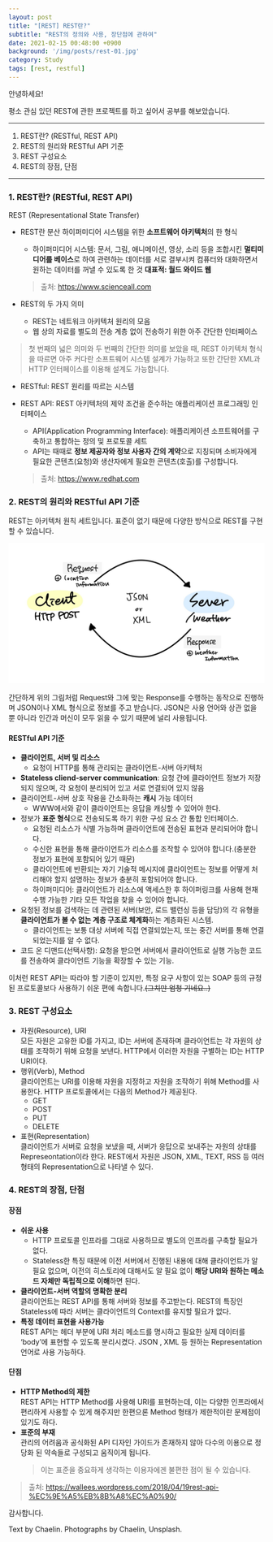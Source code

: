 ```yaml
---
layout: post
title: "[REST] REST란?"
subtitle: "REST의 정의와 사용, 장단점에 관하여"
date: 2021-02-15 00:48:00 +0900
background: '/img/posts/rest-01.jpg'
category: Study
tags: [rest, restful]
---
```

안녕하세요! 

평소 관심 있던 REST에 관한 프로젝트를 하고 싶어서 공부를 해보았습니다.

*****

1. REST란? (RESTful, REST API)
2. REST의 원리와 RESTful API 기준
3. REST 구성요소
4. REST의 장점, 단점

*****

### 1. REST란? (RESTful, REST API)
REST (Representational State Transfer)

* REST란 분산 하이퍼미디어 시스템을 위한 **소프트웨어 아키텍처**의 한 형식
    - 하이퍼미디어 시스템: 문서, 그림, 애니메이션, 영상, 소리 등을 조합시킨 **멀티미디어를 베이스**로 하여 관련하는 데이터를 서로 결부시켜 컴퓨터와 대화하면서 원하는 데이터를 꺼낼 수 있도록 한 것 **대표적: 월드 와이드 웹**
    > 출처: https://www.scienceall.com

* REST의 두 가지 의미
    - REST는 네트워크 아키텍처 원리의 모음
    - 웹 상의 자료를 별도의 전송 계층 없이 전송하기 위한 아주 간단한 인터페이스
> 첫 번째의 넓은 의미와 두 번째의 간단한 의미를 보았을 때, REST 아키텍처 형식을 따르면 아주 커다란 소프트웨어 시스템 설계가 가능하고 또한 간단한 XML과 HTTP 인터페이스를 이용해 설계도 가능합니다.

* RESTful: REST 원리를 따르는 시스템

* REST API: REST 아키텍처의 제약 조건을 준수하는 애플리케이션 프로그래밍 인터페이스
    - API(Application Programming Interface): 애플리케이션 소프트웨어를 구축하고 통합하는 정의 및 프로토콜 세트
    - API는 때때로 **정보 제공자와 정보 사용자 간의 계약**으로 지칭되며 소비자에게 필요한 콘텐츠(요청)와 생산자에게 필요한 콘텐츠(호출)를 구성합니다.
    > 출처: https://www.redhat.com

### 2. REST의 원리와 RESTful API 기준
REST는 아키텍처 원칙 세트입니다. 표준이 없기 때문에 다양한 방식으로 REST를 구현할 수 있습니다.

<img class="img-fluid" src="/img/posts/inPost/rest-01.jpg">

간단하게 위의 그림처럼 Request와 그에 맞는 Response를 수행하는 동작으로 진행하며 JSON이나 XML 형식으로 정보를 주고 받습니다. JSON은 사용 언어와 상관 없을 뿐 아니라 인간과 머신이 모두 읽을 수 있기 때문에 널리 사용됩니다.

#### RESTful API 기준

* **클라이언트, 서버 및 리소스**
    - 요청이 HTTP를 통해 관리되는 클라이언트-서버 아키텍처
* **Stateless cliend-server communication**: 요청 간에 클라이언트 정보가 저장되지 않으며, 각 요청이 분리되어 있고 서로 연결되어 있지 않음
* 클라이언트-서버 상호 작용을 간소화하는 **캐시** 가능 데이터
    - WWW에서와 같이 클라이언트는 응답을 캐싱할 수 있어야 한다.   
* 정보가 **표준 형식**으로 전송되도록 하기 위한 구성 요소 간 통합 인터페이스.
    - 요청된 리소스가 식별 가능하며 클라이언트에 전송된 표현과 분리되어야 합니다.
    - 수신한 표현을 통해 클라이언트가 리소스를 조작할 수 있어야 합니다.(충분한 정보가 표현에 포함되어 있기 때문)
    - 클라이언트에 반환되는 자기 기술적 메시지에 클라이언트는 정보를 어떻게 처리해야 할지 설명하는 정보가 충분히 포함되어야 합니다.
    - 하이퍼미디어: 클라이언트가 리소스에 액세스한 후 하이퍼링크를 사용해 현재 수행 가능한 기타 모든 작업을 찾을 수 있어야 합니다.
* 요청된 정보를 검색하는 데 관련된 서버(보안, 로드 밸런싱 등을 담당)의 각 유형을 **클라이언트가 볼 수 없는 계층 구조로 체계화**하는 계층화된 시스템.
    - 클라이언트는 보통 대상 서버에 직접 연결되었는지, 또는 중간 서버를 통해 연결되었는지를 알 수 없다.
* 코드 온 디맨드(선택사항): 요청을 받으면 서버에서 클라이언트로 실행 가능한 코드를 전송하여 클라이언트 기능을 확장할 수 있는 기능.


이처런 REST API는 따라야 할 기준이 있지만, 특정 요구 사항이 있는 SOAP 등의 규정된 프로토콜보다 사용하기 쉬운 편에 속합니다.~~(그치만 엄청 기네요..)~~

### 3. REST 구성요소

* 자원(Resource), URI   
    모든 자원은 고유한 ID를 가지고, ID는 서버에 존재하며 클라이언트는 각 자원의 상태를 조작하기 위해 요청을 보낸다. HTTP에서 이러한 자원을 구별하는 ID는 HTTP URI이다.
* 행위(Verb), Method   
    클라이언트는 URI를 이용해 자원을 지정하고 자원을 조작하기 위해 Method를 사용한다. HTTP 프로토콜에서는 다음의 Method가 제공된다.
    - GET
    - POST
    - PUT
    - DELETE
* 표현(Representation)   
    클라이언트가 서버로 요청을 보냈을 때, 서버가 응답으로 보내주는 자원의 상태를 Represeontation이라 한다. REST에서 자원은 JSON, XML, TEXT, RSS 등 여러형태의 Representation으로 나타낼 수 있다.

### 4. REST의 장점, 단점

#### 장점
* **쉬운 사용**   
    - HTTP 프로토콜 인프라를 그대로 사용하므로 별도의 인프라를 구축할 필요가 없다.
    - Stateless한 특징 때문에 이전 서버에서 진행된 내용에 대해 클라이언트가 알 필요 없으며, 이전의 히스토리에 대해서도 알 필요 없이 **해당 URI와 원하는 메소드 자체만 독립적으로 이해**하면 된다.
* **클라이언트-서버 역할의 명확한 분리**   
    클라이언트는 REST API를 통해 서버와 정보를 주고받는다. REST의 특징인 Stateless에 따라 서버는 클라이언트의 Context를 유지할 필요가 없다.
* **특정 데이터 표현을 사용가능**   
    REST API는 헤더 부분에 URI 처리 메소드를 명시하고 필요한 실제 데이터를 ‘body’에 표현할 수 있도록 분리시켰다. JSON , XML 등 원하는 Representation 언어로 사용 가능하다.

#### 단점
* **HTTP Method의 제한**   
    REST API는 HTTP Method를 사용해 URI를 표현하는데, 이는 다양한 인프라에서 편리하게 사용할 수 있게 해주지만 한편으론 Method 형태가 제한적이란 문제점이 있기도 하다.
* **표준의 부재**   
    관리의 어려움과 공식화된 API 디자인 가이드가 존재하지 않아 다수의 이용으로 정당화 된 약속들로 구성되고 움직이게 됩니다.
    > 이는 표준을 중요하게 생각하는 이용자에겐 불편한 점이 될 수 있습니다.

> 출처: https://wallees.wordpress.com/2018/04/19rest-api-%EC%9E%A5%EB%8B%A8%EC%A0%90/

감사합니다.
<p class = "placeholder">Text by Chaelin. Photographs by Chaelin, Unsplash.</p>